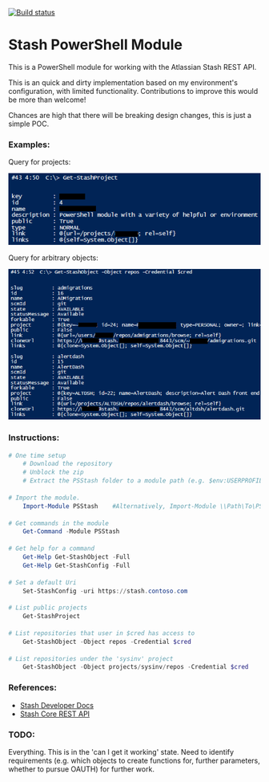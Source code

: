 [![Build status](https://ci.appveyor.com/api/projects/status/pq7kyu84crviig2q/branch/master?svg)](https://ci.appveyor.com/project/RamblingCookieMonster/psstash)

Stash PowerShell Module
=============

This is a PowerShell module for working with the Atlassian Stash REST API.

This is an quick and dirty implementation based on my environment's configuration, with limited functionality.  Contributions to improve this would be more than welcome!

Chances are high that there will be breaking design changes, this is just a simple POC.

### Examples:

Query for projects:

![Public projects](/Media/PublicProjects.png)

Query for arbitrary objects:

![Objects](/Media/repos.png)

### Instructions:

```PowerShell
# One time setup
    # Download the repository
    # Unblock the zip
    # Extract the PSStash folder to a module path (e.g. $env:USERPROFILE\Documents\WindowsPowerShell\Modules\)

# Import the module.
    Import-Module PSStash    #Alternatively, Import-Module \\Path\To\PSStash

# Get commands in the module
    Get-Command -Module PSStash

# Get help for a command
    Get-Help Get-StashObject -Full
    Get-Help Get-StashConfig -Full

# Set a default Uri
    Set-StashConfig -uri https://stash.contoso.com

# List public projects
    Get-StashProject

# List repositories that user in $cred has access to
    Get-StashObject -Object repos -Credential $cred

# List repositories under the 'sysinv' project
    Get-StashObject -Object projects/sysinv/repos -Credential $cred

```

### References:

* [Stash Developer Docs](https://developer.atlassian.com/stash/docs/latest/)
* [Stash Core REST API](https://developer.atlassian.com/static/rest/stash/3.9.2/stash-rest.html)

### TODO:

Everything. This is in the 'can I get it working' state. Need to identify requirements (e.g. which objects to create functions for, further parameters, whether to pursue OAUTH) for further work.